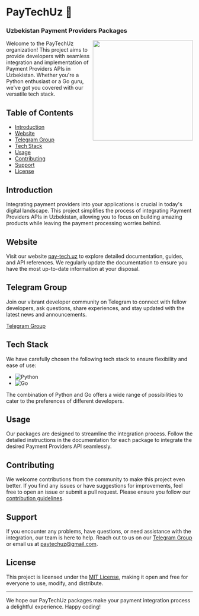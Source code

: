 # PayTechUz 💙
### Uzbekistan Payment Providers Packages

<img align="right" height="270" width="270" src="https://github.com/PayTechUz/.github/assets/73847672/90e1c28a-f3ae-409a-8d8c-341b0fbe39e3" >

Welcome to the PayTechUz organization! This project aims to provide developers with seamless integration and implementation of Payment Providers APIs in Uzbekistan. Whether you're a Python enthusiast or a Go guru, we've got you covered with our versatile tech stack.




## Table of Contents

- [Introduction](#introduction)
- [Website](#website)
- [Telegram Group](#telegram-group)
- [Tech Stack](#tech-stack)
- [Usage](#usage)
- [Contributing](#contributing)
- [Support](#support)
- [License](#license)

## Introduction

Integrating payment providers into your applications is crucial in today's digital landscape. This project simplifies the process of integrating Payment Providers APIs in Uzbekistan, allowing you to focus on building amazing products while leaving the payment processing worries behind.

## Website

Visit our website [pay-tech.uz](https://pay-tech.uz) to explore detailed documentation, guides, and API references. We regularly update the documentation to ensure you have the most up-to-date information at your disposal.

## Telegram Group

Join our vibrant developer community on Telegram to connect with fellow developers, ask questions, share experiences, and stay updated with the latest news and announcements.

[Telegram Group](https://t.me/+krHlGUizJrI1Zjli)

## Tech Stack

We have carefully chosen the following tech stack to ensure flexibility and ease of use:

- ![Python](https://img.shields.io/badge/Python-3776AB?style=for-the-badge&logo=python&logoColor=white)
- ![Go](https://img.shields.io/badge/Go-00ADD8?style=for-the-badge&logo=go&logoColor=white)

The combination of Python and Go offers a wide range of possibilities to cater to the preferences of different developers.

## Usage

Our packages are designed to streamline the integration process. Follow the detailed instructions in the documentation for each package to integrate the desired Payment Providers API seamlessly.

## Contributing

We welcome contributions from the community to make this project even better. If you find any issues or have suggestions for improvements, feel free to open an issue or submit a pull request. Please ensure you follow our [contribution guidelines](CONTRIBUTING.md).

## Support

If you encounter any problems, have questions, or need assistance with the integration, our team is here to help. Reach out to us on our [Telegram Group](https://t.me/+ydVV_9B3Xh02NGEy) or email us at paytechuz@gmail.com.

## License

This project is licensed under the [MIT License](LICENSE.txt), making it open and free for everyone to use, modify, and distribute.

---

We hope our PayTechUz packages make your payment integration process a delightful experience. Happy coding!
